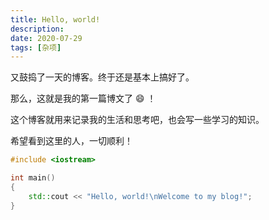 ```yaml
---
title: Hello, world!
description: 
date: 2020-07-29
tags: [杂项]
---
```


又鼓捣了一天的博客。终于还是基本上搞好了。

那么，这就是我的第一篇博文了 :smile: ！

这个博客就用来记录我的生活和思考吧，也会写一些学习的知识。

希望看到这里的人，一切顺利！

```cpp
#include <iostream>

int main()
{
    std::cout << "Hello, world!\nWelcome to my blog!";
}
```

